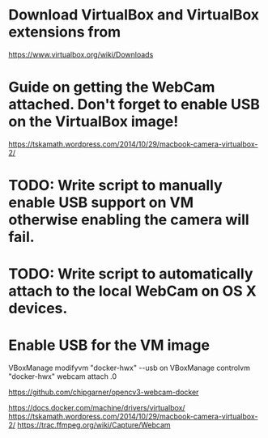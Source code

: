 # Download VirtualBox and VirtualBox extensions from
https://www.virtualbox.org/wiki/Downloads

# Guide on getting the WebCam attached. Don't forget to enable USB on the VirtualBox image!
https://tskamath.wordpress.com/2014/10/29/macbook-camera-virtualbox-2/

# TODO: Write script to manually enable USB support on VM otherwise enabling the camera will fail.
# TODO: Write script to automatically attach to the local WebCam on OS X devices.

# Enable USB for the VM image
VBoxManage modifyvm "docker-hwx" --usb on
VBoxManage controlvm "docker-hwx" webcam attach .0

https://github.com/chipgarner/opencv3-webcam-docker

https://docs.docker.com/machine/drivers/virtualbox/
https://tskamath.wordpress.com/2014/10/29/macbook-camera-virtualbox-2/
https://trac.ffmpeg.org/wiki/Capture/Webcam